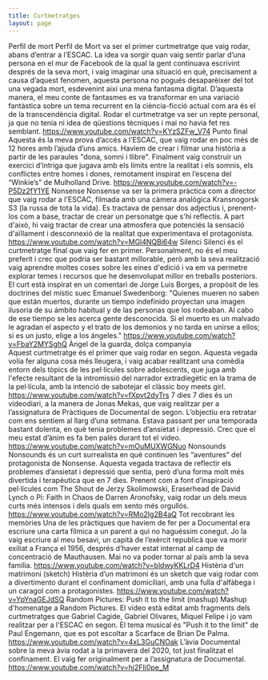 ```yaml
---
title: Curtmetratges
layout: page
---
```


Perfil de mort 
Perfil de Mort va ser el primer curtmetratge que vaig rodar, abans d’entrar a l’ESCAC. La idea va sorgir quan vaig sentir parlar d’una persona en el mur de Facebook de la qual la gent continuava escrivint després de la seva mort, i vaig imaginar una situació en què, precisament a causa d’aquest fenomen, aquesta persona no pogués desaparèixer del tot una vegada mort, esdevenint així una mena fantasma digital. D’aquesta manera, el meu conte de fantasmes es va transformar en una variació fantàstica sobre un tema recurrent en la ciència-ficció actual com ara és el de la transcendència digital. Rodar el curtmetratge va ser un repte personal, ja que no tenia ni idea de qüestions tècniques i mai no havia fet res semblant.
https://www.youtube.com/watch?v=KYzSZFw_V74
Punto final
Aquesta és la meva prova d’accés a l’ESCAC, que vaig rodar en poc més de 12 hores amb l’ajuda d’uns amics. Havíem de crear i filmar una història a partir de les paraules "dona, somni i llibre". Finalment vaig construir un exercici d’intriga que jugava amb els límits entre la realitat i els somnis, els conflictes entre homes i dones, remotament inspirat en l’escena del “Winkie’s” de Mulholland Drive.
https://www.youtube.com/watch?v=-P5Dz2fY1YE
Nonsense
Nonsense va ser la primera pràctica com a director que vaig rodar a l'ESCAC, filmada amb una càmera analògica Kransnogorsk S3 (la russa de tota la vida).  Es tractava de pensar dos adjectius i, prenent-los com a base, tractar de crear un personatge que s'hi reflectís. A part d'això, hi vaig tractar de crear una atmosfera que potenciés la sensació d'aïllament i desconnexió de la realitat que experimentava el protagonista.
https://www.youtube.com/watch?v=MGl4NQBi64w
Silenci
Silenci és el curtmetratge final que vaig fer en primer. Personalment, no és el meu preferit i crec que podria ser bastant millorable, però amb la seva realització vaig aprendre moltes coses sobre les eines d'edició i va em va permetre explorar temes i recursos que he desenvolupat millor en treballs posteriors. El curt està inspirat en un comentari de Jorge Luis Borges, a propòsit de les doctrines del místic suec Emanuel Swedenborg: "Quienes mueren no saben que están muertos, durante un tiempo indefinido proyectan una imagen ilusoria de su ámbito habitual y de las personas que los rodeaban. Al cabo de ese tiempo se les acerca gente desconocida. Si el muerto es un malvado le agradan el aspecto y el trato de los demonios y no tarda en unirse a ellos; si es un justo, elige a los ángeles."
https://www.youtube.com/watch?v=FbaY2MYSghQ
Àngel de la guarda, dolça companyia  
Aquest curtmetratge és el primer que vaig rodar en segon. Aquesta vegada volia fer alguna cosa més lleugera, i vaig acabar realitzant una comèdia entorn dels tòpics de les pel·lícules sobre adolescents, que juga amb l'efecte resultant de la intromissió del narrador extradiegètic en la trama de la pel·lícula, amb la intenció de sabotejar el clàssic boy meets girl.
https://www.youtube.com/watch?v=fXpvt2dyTrs
7 dies
7 dies és un videodiari, a la manera de Jonas Mekas, que vaig realitzar per a l’assignatura de Pràctiques de Documental de segon. L’objectiu era retratar com ens sentíem al llarg d’una setmana. Estava passant per una temporada bastant dolenta, en què tenia problemes d’ansietat i depressió. Crec que el meu estat d’ànim es fa ben palès durant tot el vídeo.
https://www.youtube.com/watch?v=mOuMUXWGNuo
Nonsounds
Nonsounds és un curt surrealista en què continuen les “aventures” del protagonista de Nonsense. Aquesta vegada tractava de reflectir els problemes d’ansietat i depressió que sentia, però d’una forma molt més divertida i terapèutica que en 7 dies.  Prenent com a font d’inspiració pel·lícules com The Shout de Jerzy Skolimowski, Eraserhead de David Lynch o Pi: Faith in Chaos de Darren Aronofsky, vaig rodar un dels meus curts més intensos i dels quals em sento més orgullós.
https://www.youtube.com/watch?v=RMo2Ig2B4aQ
Tot recobrant les memòries
Una de les pràctiques que havíem de fer per a Documental era escriure una carta fílmica a un parent a qui no haguéssim conegut. Jo la vaig escriure al meu besavi, un capità de l’exèrcit republicà que va morir exiliat a França el 1956, després d’haver estat internat al camp de concentració de Mauthausen. Mai no va poder tornar al país amb la seva família. 
https://www.youtube.com/watch?v=bldwyKKLrD4
Histèria d'un matrimoni (sketch)
Histèria d’un matrimoni és un sketch que vaig rodar com a divertimento durant el confinament domiciliari, amb una fulla d'alfàbega i un caragol com a protagonistes.
https://www.youtube.com/watch?v=YpYnaGEJdSQ
Random Pictures: Push it to the limit (mashup) 
Mashup d'homenatge a Random Pictures. El vídeo està editat amb fragments dels curtmetratges que Gabriel Cagide, Gabriel Olivares, Miquel Felipe i jo vam realitzar per a l'ESCAC en segon. El tema musical és "Push it to the limit" de Paul Engemann, que es pot escoltar a Scarface de Brian De Palma.
https://www.youtube.com/watch?v=4xL3GuCNOak
L’àvia
Documental sobre la meva àvia rodat a la primavera del 2020, tot just finalitzat el confinament. El vaig fer originalment per a l’assignatura de Documental.
https://www.youtube.com/watch?v=hj2FIi0pe_M
